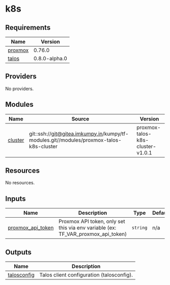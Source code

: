 # k8s

<!-- BEGIN_TF_DOCS -->
## Requirements

| Name | Version |
|------|---------|
| <a name="requirement_proxmox"></a> [proxmox](#requirement\_proxmox) | 0.76.0 |
| <a name="requirement_talos"></a> [talos](#requirement\_talos) | 0.8.0-alpha.0 |

## Providers

No providers.

## Modules

| Name | Source | Version |
|------|--------|---------|
| <a name="module_cluster"></a> [cluster](#module\_cluster) | git::ssh://git@gitea.imkumpy.in/kumpy/tf-modules.git//modules/proxmox-talos-k8s-cluster | proxmox-talos-k8s-cluster-v1.0.1 |

## Resources

No resources.

## Inputs

| Name | Description | Type | Default | Required |
|------|-------------|------|---------|:--------:|
| <a name="input_proxmox_api_token"></a> [proxmox\_api\_token](#input\_proxmox\_api\_token) | Proxmox API token, only set this via env variable (ex: TF\_VAR\_proxmox\_api\_token) | `string` | n/a | yes |

## Outputs

| Name | Description |
|------|-------------|
| <a name="output_talosconfig"></a> [talosconfig](#output\_talosconfig) | Talos client configuration (talosconfig). |
<!-- END_TF_DOCS -->
